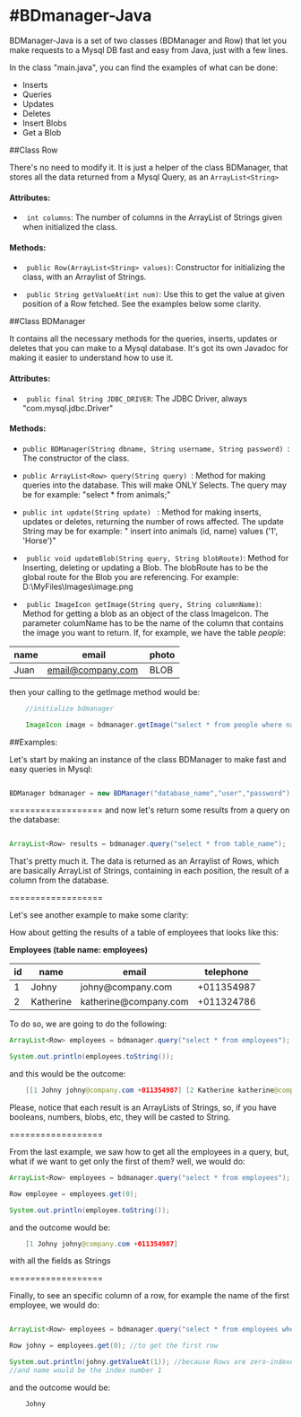 #BDmanager-Java 
==============

BDManager-Java is a set of two classes (BDManager and Row) that let you make requests to a Mysql DB fast and easy from Java, just with a few lines.

In the class "main.java", you can find the examples of what can be done:

- Inserts
- Queries
- Updates
- Deletes
- Insert Blobs
- Get a Blob

##Class Row

There's no need to modify it. It is just a helper of the class BDManager, that stores all the data returned from a Mysql Query, as an ``` ArrayList<String> ```

<h4>Attributes:</h4>

- ``` int columns```: The number of columns in the ArrayList of Strings given when initialized the class.

<h4>Methods:</h4>

- ``` public Row(ArrayList<String> values)```: Constructor for initializing the class, with an Arraylist of Strings.

- ``` public String getValueAt(int num)```:  Use this to get the value at given position of a Row fetched. See the examples below some clarity.


##Class BDManager

It contains all the necessary methods for the queries, inserts, updates or deletes that you can make to a Mysql database. It's got its own Javadoc for making it easier to understand how to use it.


<h4>Attributes:</h4>

- ``` public final String JDBC_DRIVER```: The JDBC Driver, always "com.mysql.jdbc.Driver"


<h4>Methods:</h4>

- ```public BDManager(String dbname, String username, String password) ```: The constructor of the class.

- ```public ArrayList<Row> query(String query) ```: Method for making queries into the database. This will make ONLY Selects. The query may be for example: "select * from animals;"

- ```public int update(String update) ``` : Method for making inserts, updates or deletes, returning the number of rows affected. The update String may be for example: " insert into animals (id, name) values ('1', 'Horse')" 

- ``` public void updateBlob(String query, String blobRoute)```: Method for Inserting, deleting or updating a Blob. The blobRoute has to be the global route for the Blob you are referencing. For example: D:\\MyFiles\Images\image.png

- ``` public ImageIcon getImage(String query, String columnName)```: Method for getting a blob as an object of the class ImageIcon.  The parameter columName has to be the name of the column that contains the image you want to return. If, for example, we have the table *people*:

name | email | photo
-----|-------|------
Juan | email@company.com | BLOB

then your calling to the getImage method would be:

```java
	//initialize bdmanager

	ImageIcon image = bdmanager.getImage("select * from people where name = 'Juan'", "photo");
```

##Examples:

Let's start by making an instance of the class BDManager to make fast and easy queries in Mysql:

```java

BDManager bdmanager = new BDManager("database_name","user","password");

```

==================
and now let's return some results from a query on the database:

```java

ArrayList<Row> results = bdmanager.query("select * from table_name");

```

That's pretty much it. The data is returned as an Arraylist of Rows, which are basically ArrayList of Strings, containing in each position, the result of a column from the database.

==================

Let's see another example to make some clarity:

How about getting the results of a table of employees that looks like this:

<b>Employees (table name: employees)</b>
<table>
	<thead>
		<th>id</th>
		<th>name</th>
		<th>email</th>
		<th>telephone</th>
	</thead>
	<tbody>
		<tr>
			<td>1</td>
			<td>Johny</td>
			<td>johny@company.com</td>
			<td>+011354987</td>
		</tr>
		<tr>
			<td>2</td>
			<td>Katherine</td>
			<td>katherine@company.com</td>
			<td>+011324786</td>
		</tr>
	</tbody>
</table>

To do so, we are going to do the following:

```java
ArrayList<Row> employees = bdmanager.query("select * from employees");

System.out.println(employees.toString());
```

and this would be the outcome:

```java
	[[1 Johny johny@company.com +011354987] [2 Katherine katherine@company.com +011324786]]	
```

Please, notice that each result is an ArrayLists of Strings, so, if you have booleans, numbers, blobs, etc, they will be casted to String.

==================

From the last example, we saw how to get all the employees in a query, but, what if we want to get only the first of them? well, we would do:

```java
ArrayList<Row> employees = bdmanager.query("select * from employees");

Row employee = employees.get(0);

System.out.println(employee.toString());

```

and the outcome would be:

```java
	[1 Johny johny@company.com +011354987]
```

with all the fields as Strings

==================

Finally, to see an specific column of a row, for example the name of the first employee, we would do:

```java

ArrayList<Row> employees = bdmanager.query("select * from employees where name = 'Johny'");

Row johny = employees.get(0); //to get the first row

System.out.println(johny.getValueAt(1)); //because Rows are zero-indexed
//and name would be the index number 1

```

and the outcome would be:

```java
	Johny
```
